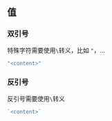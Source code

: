 ##  值
###   双引号
特殊字符需要使用`\`转义，比如 `"`，...
```go
"<content>"
```

###   反引号
反引号需要使用`\`转义
```go
`<content>`
```

